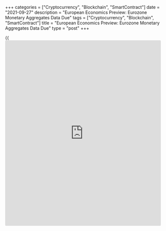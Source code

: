 +++
categories = ["Cryptocurrency", "Blockchain", "SmartContract"]
date = "2021-09-27"
description = "European Economics Preview: Eurozone Monetary Aggregates Data Due"
tags = ["Cryptocurrency", "Blockchain", "SmartContract"]
title = "European Economics Preview: Eurozone Monetary Aggregates Data Due"
type = "post"
+++

{{<iframe id="large-banner" src="https://www.bounty.group/#slide=12.0" width="100%" height="600" scrolling="no" style="border: 0px solid rgb(216, 221, 230); border-radius: 3px;">}}

Monetary aggregates data from the euro area is due on Monday, headlining
a light day for the European economic [news](https://www.letsplayfx.com/blog/forex-news-website/).

At 2.00 am ET, Statistics Denmark is scheduled to issue retail sales
data for August. Sales had increased 4.8 percent annually in July.

At 3.30 am ET, Sweden's household lending data is due for August.
Lending had advanced 6.3 percent annually in July.

At 4.00 am ET, the European Central Bank is slated to issue monetary
aggregates for August. The euro area M3 money supply is forecast to
climb 7.8 percent on year after rising 7.6 percent in July.

In the meantime, Italy's non-EU trade data is due for August. The trade
surplus totaled EUR 6.85 billion in July.

At 7.45 am ET, European Central Bank President Christine Lagarde is
scheduled to attend the hearing before the committee on Economic and
Monetary Affairs of the European Parliament.

For comments and feedback [contact](https://www.playgroundfx.com/contact/): editorial@rtt[news](https://www.letsplayfx.com/blog/forex-news-website/).com

[Economic News][1]

 **What parts of the world are seeing the best (and worst) economic
performances lately? Click[here][2] to check out our [Econ Scorecard][2]
and find out! See up-to-the-moment [ranking](https://www.playgroundfx.com/blog/crypto-exchange-ranking/)s for the best and worst
performers in [GDP][3], [unemployment rate][4], [inflation][5] and much
more.**

   1. www.rtt[news](https://www.letsplayfx.com/blog/forex-news-website/).com/Content/EconomicNews.aspx
   2. www.rtt[news](https://www.letsplayfx.com/blog/forex-news-website/).com/economic-scorecard/world-rank/retail-sales/highest-performance.aspx
   3. www.rtt[news](https://www.letsplayfx.com/blog/forex-news-website/).com/economic-scorecard/world-rank/GDP/highest-performance.aspx
   4. www.rtt[news](https://www.letsplayfx.com/blog/forex-news-website/).com/economic-scorecard/world-rank/unemployment-rate/lowest-performance.aspx
   5. www.rtt[news](https://www.letsplayfx.com/blog/forex-news-website/).com/economic-scorecard/world-rank/CPI/highest-performance.aspx
